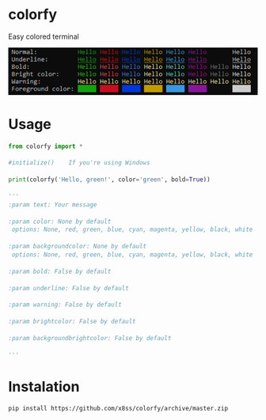 # colorfy
Easy colored terminal

![alt text](https://github.com/x8ss/colorfy/blob/master/img.png)

# Usage
```python
from colorfy import *

#initialize()    If you're using Windows

print(colorfy('Hello, green!', color='green', bold=True))

'''
:param text: Your message

:param color: None by default
 options: None, red, green, blue, cyan, magenta, yellow, black, white

:param backgroundcolor: None by default
 options: None, red, green, blue, cyan, magenta, yellow, black, white

:param bold: False by default

:param underline: False by default

:param warning: False by default

:param brightcolor: False by default

:param backgroundbrightcolor: False by default

'''
```
# Instalation
```
pip install https://github.com/x8ss/colorfy/archive/master.zip
```
